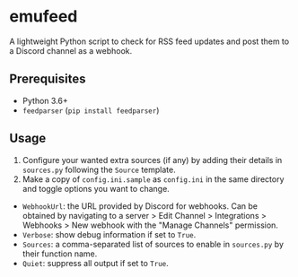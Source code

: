 # emufeed
A lightweight Python script to check for RSS feed updates and post them to a Discord channel as a webhook.

## Prerequisites

 - Python 3.6+
 - `feedparser` (`pip install feedparser`)

## Usage

1. Configure your wanted extra sources (if any) by adding their details in `sources.py` following the `Source` template.
2. Make a copy of `config.ini.sample` as `config.ini` in the same directory and toggle options you want to change.
  - `WebhookUrl`: the URL provided by Discord for webhooks. Can be obtained by navigating to a server > Edit Channel > Integrations > Webhooks > New webhook with the "Manage Channels" permission.
  - `Verbose`: show debug information if set to `True`.
  - `Sources`: a comma-separated list of sources to enable in `sources.py` by their function name.
  - `Quiet`: suppress all output if set to `True`.
